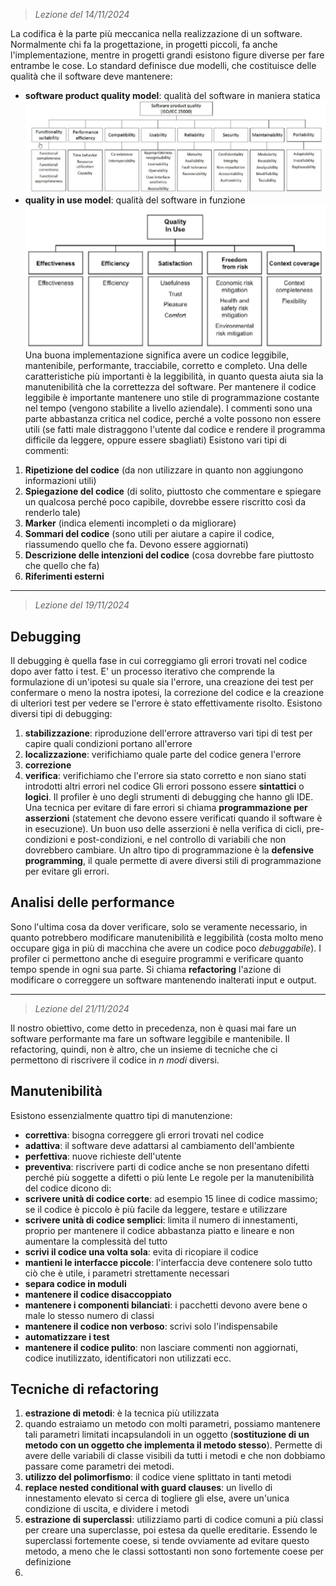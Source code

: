  > *Lezione del 14/11/2024*

La codifica è la parte più meccanica nella realizzazione di un software. Normalmente chi fa la progettazione, in progetti piccoli, fa anche l'implementazione, mentre in progetti grandi esistono figure diverse per fare entrambe le cose. Lo standard definisce due modelli, che costituisce delle qualità che il software deve mantenere:
- **software product quality model**: qualità del software in maniera statica
![](Images/Pasted%20image%2020241114145025.png)
- **quality in use model**: qualità del software in funzione
![](Images/Pasted%20image%2020241114145159.png)
Una buona implementazione significa avere un codice leggibile, mantenibile, performante, tracciabile, corretto e completo. Una delle caratteristiche più importanti è la leggibilità, in quanto questa aiuta sia la manutenibilità che la correttezza del software. Per mantenere il codice leggibile è importante mantenere uno stile di programmazione costante nel tempo (vengono stabilite a livello aziendale). I commenti sono una parte abbastanza critica nel codice, perché a volte possono non essere utili (se fatti male distraggono l'utente dal codice e rendere il programma difficile da leggere, oppure essere sbagliati)
Esistono vari tipi di commenti:
1. **Ripetizione del codice** (da non utilizzare in quanto non aggiungono informazioni utili)
2. **Spiegazione del codice** (di solito, piuttosto che commentare e spiegare un qualcosa perché poco capibile, dovrebbe essere riscritto così da renderlo tale)
3. **Marker** (indica elementi incompleti o da migliorare)
4. **Sommari del codice** (sono utili per aiutare a capire il codice, riassumendo quello che fa. Devono essere aggiornati)
5. **Descrizione delle intenzioni del codice** (cosa dovrebbe fare piuttosto che quello che fa)
6. **Riferimenti esterni**
---
 > *Lezione del 19/11/2024*
## Debugging
Il debugging è quella fase in cui correggiamo gli errori trovati nel codice dopo aver fatto i test. E' un processo iterativo che comprende la formulazione di un'ipotesi su quale sia l'errore, una creazione dei test per confermare o meno la nostra ipotesi, la correzione del codice e la creazione di ulteriori test per vedere se l'errore è stato effettivamente risolto.
Esistono diversi tipi di debugging:
1. **stabilizzazione**: riproduzione dell'errore attraverso vari tipi di test per capire quali condizioni portano all'errore
2. **localizzazione**: verifichiamo quale parte del codice genera l'errore
3. **correzione**
4. **verifica**: verifichiamo che l'errore sia stato corretto e non siano stati introdotti altri errori nel codice
Gli errori possono essere **sintattici** o **logici**. Il profiler è uno degli strumenti di debugging che hanno gli IDE. Una tecnica per evitare di fare errori si chiama **programmazione per asserzioni** (statement che devono essere verificati quando il software è in esecuzione). Un buon uso delle asserzioni è nella verifica di cicli, pre-condizioni e post-condizioni, e nel controllo di variabili che non dovrebbero cambiare.
Un altro tipo di programmazione è la **defensive programming**, il quale permette di avere diversi stili di programmazione per evitare gli errori.
## Analisi delle performance
Sono l'ultima cosa da dover verificare, solo se veramente necessario, in quanto potrebbero modificare manutenibilità e leggibilità (costa molto meno occupare giga in più di macchina che avere un codice poco *debuggabile*).
I profiler ci permettono anche di eseguire programmi e verificare quanto tempo spende in ogni sua parte.
Si chiama **refactoring** l'azione di modificare o correggere un software mantenendo inalterati input e output.  

---
> *Lezione del 21/11/2024*

Il nostro obiettivo, come detto in precedenza, non è quasi mai fare un software performante ma fare un software leggibile e mantenibile. Il refactoring, quindi, non è altro, che un insieme di tecniche che ci permettono di riscrivere il codice in *n modi* diversi.
## Manutenibilità
Esistono essenzialmente quattro tipi di manutenzione:
- **correttiva**: bisogna correggere gli errori trovati nel codice
- **adattiva**: il software deve adattarsi al cambiamento dell'ambiente
- **perfettiva**: nuove richieste dell'utente
- **preventiva**: riscrivere parti di codice anche se non presentano difetti perché più soggette a difetti o più lente
Le regole per la manutenibilità del codice dicono di:
- **scrivere unità di codice corte**: ad esempio 15 linee di codice massimo; se il codice è piccolo è più facile da leggere, testare e utilizzare
- **scrivere unità di codice semplici**: limita il numero di innestamenti, proprio per mantenere il codice abbastanza piatto e lineare e non aumentare la complessità del tutto 
- **scrivi il codice una volta sola**: evita di ricopiare il codice 
- **mantieni le interfacce piccole**: l'interfaccia deve contenere solo tutto ciò che è utile, i parametri strettamente necessari
- **separa codice in moduli**
- **mantenere il codice disaccoppiato**
- **mantenere i componenti bilanciati**: i pacchetti devono avere bene o male lo stesso numero di classi
- **mantenere il codice non verboso**: scrivi solo l'indispensabile
- **automatizzare i test**
- **mantenere il codice pulito**: non lasciare commenti non aggiornati, codice inutilizzato, identificatori non utilizzati ecc.
## Tecniche di refactoring
1. **estrazione di metodi**: è la tecnica più utilizzata
2. quando estraiamo un metodo con molti parametri, possiamo mantenere tali parametri limitati incapsulandoli in un oggetto (**sostituzione di un metodo con un oggetto che implementa il metodo stesso**). Permette di avere delle variabili di classe visibili da tutti i metodi e che non dobbiamo passare come parametri dei metodi.
3. **utilizzo del polimorfismo**: il codice viene splittato in tanti metodi
4. **replace nested conditional with guard clauses**: un livello di innestamento elevato si cerca di togliere gli else, avere un'unica condizione di uscita, e dividere i metodi
5. **estrazione di superclassi**: utilizziamo parti di codice comuni a più classi per creare una superclasse, poi estesa da quelle ereditarie. Essendo le superclassi fortemente coese, si tende ovviamente ad evitare questo metodo, a meno che le classi sottostanti non sono fortemente coese per definizione
6. 